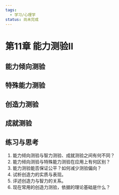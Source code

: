 ```yaml
---
tags:
  - 学习/心理学
status: 尚未完成
---
```

# 第11章 能力测验II

## 能力倾向测验
## 特殊能力测验
## 创造力测验
## 成就测验


## 练习与思考

1. 能力倾向测验与智力测验、成就测验之间有何不同？
2. 能力倾向测验与特殊能力测验在应用上有何区别？
3. 能力测验能否保证公平？如何减少测验偏向？
4. 试析创造力的实质与表现。
5. 评述创造力与智力的关系。
6. 现在常用的创造力测验，依据的理论基础是什么？
